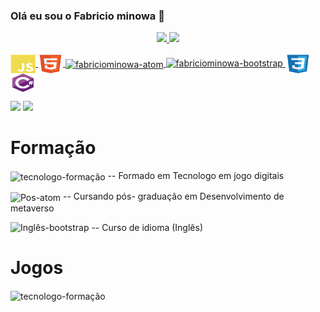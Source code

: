 ### Olá eu sou o Fabricio minowa 👋



<div align="center">
  <a href="https://github.com/fabriciominowa">
  <img height="190em" src="https://github-readme-stats.vercel.app/api?username=fabriciominowa&show_icons=true&theme=react&include_all_commits=true&count_public=true"/>
  <img height="190em" src="https://github-readme-stats.vercel.app/api/top-langs/?username=fabriciominowa&layout=compact&langs_count=7&theme=react"/>
</div>
  
  <div style="display: inline_block"><br>
  <img align="center" alt="fabriciominowa-Js" height="30" width="40" src="https://raw.githubusercontent.com/devicons/devicon/master/icons/javascript/javascript-plain.svg">
<!--   <img align="center" alt="fabriciominowa-Ts" height="30" width="40" src="https://raw.githubusercontent.com/devicons/devicon/master/icons/typescript/typescript-plain.svg"> -->
<!--   <img align="center" alt="fabriciominowa-React" height="30" width="40" src="https://raw.githubusercontent.com/devicons/devicon/master/icons/react/react-original.svg"> -->
  <img align="center" alt="fabriciominowa-HTML" height="30" width="40" src="https://raw.githubusercontent.com/devicons/devicon/master/icons/html5/html5-original.svg">
<img  align="center" alt="fabriciominowa-atom" height="30" wixth="40" src="https://cdn.jsdelivr.net/gh/devicons/devicon/icons/atom/atom-original.svg" />
<img lign="center" alt="fabriciominowa-bootstrap" height="30" wixth="40" src="https://cdn.jsdelivr.net/gh/devicons/devicon/icons/bootstrap/bootstrap-plain.svg" />

  <img align="center" alt="fabriciominowa-CSS" height="30" width="40" src="https://raw.githubusercontent.com/devicons/devicon/master/icons/css3/css3-original.svg">
<!--   <img align="center" alt="Rafa-Python" height="30" width="40" src="https://raw.githubusercontent.com/devicons/devicon/master/icons/python/python-original.svg"> -->
  <img align="center" alt="fabriciominowa-Csharp" height="30" width="40" src="https://raw.githubusercontent.com/devicons/devicon/master/icons/csharp/csharp-original.svg">
<!--   <img align="right" alt="Rafa-pic" height="150" style="border-radius:50px;" src="https://media.discordapp.net/attachments/639956127056134178/890373478988013628/Publicacoes_Instagram_1_1.png?width=676&height=676"> -->
</div>
  

  

  <a href = "mailto:fabriciominowa12@gmail.com"><img src="https://img.shields.io/badge/-Gmail-%23333?style=for-the-badge&logo=gmail&logoColor=white" target="_blank"></a>
  <a href="https://www.linkedin.com/in/fabr%C3%ADciomoraesminowa/" target="_blank"><img src="https://img.shields.io/badge/-LinkedIn-%230077B5?style=for-the-badge&logo=linkedin&logoColor=white" target="_blank"></a> 
 

</div>
   <div>
 
<div align="left">
  <h1> Formação</h1>
  <p>  <img align="center" alt="tecnologo-formação" height="20" width="20" src="https://i.promobit.com.br/268/687551020216058046662025179492.png"> -- Formado em Tecnologo em jogo digitais </p>
  
<p>
<img  align="center" alt="Pos-atom" height="20" wixth="20" src="https://anhembimorumbi.digital//franquias/2/7063668/editor-html/9481741.png" /> -- Cursando pós- graduação em Desenvolvimento de metaverso</p>
  <p><img lign="center" alt="Inglês-bootstrap" height="30" wixth="40" src="https://uniaocultural.org.br/wp-content/uploads/2021/12/Logo_UniaoCultural-02-1024x332.png"> -- Curso de idioma (Inglês)</p>


  
</div>
  
  <div align="left">
  <h1> Jogos</h1>
  <img align="center" alt="tecnologo-formação" height="100" width="200" src="https://encrypted-tbn0.gstatic.com/images?q=tbn:ANd9GcSLLujf1L7hBnVnmSelLtQBrHI1aAWOwCHjQA&usqp=CAU"> 
  



</div>
